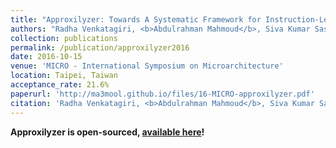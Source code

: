 ```yaml
---
title: "Approxilyzer: Towards A Systematic Framework for Instruction-Level Approximate Computing and its Application to Hardware Resiliency"
authors: "Radha Venkatagiri, <b>Abdulrahman Mahmoud</b>, Siva Kumar Sastry Hari, and Sarita Adve"
collection: publications
permalink: /publication/approxilyzer2016
date: 2016-10-15
venue: 'MICRO - International Symposium on Microarchitecture'
location: Taipei, Taiwan
acceptance_rate: 21.6%
paperurl: 'http://ma3mool.github.io/files/16-MICRO-approxilyzer.pdf'
citation: 'Radha Venkatagiri, <b>Abdulrahman Mahmoud</b>, Siva Kumar Sastry Hari, and Sarita Adve. 2016. &quot;Approxilyzer: Towards A Systematic Framework for Instruction-Level Approximate Computing and its Application to Hardware Resiliency&quot; <i>2016 49th Annual IEEE/ACM International Symposium on Microarchitecture (MICRO)</i>, Taipei, 2016, pp. 1-14.'
---
```

**Approxilyzer is open-sourced, [available here](http://cs.illinois.edu/approxilyzer)!**
